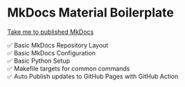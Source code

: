 # MkDocs Material Boilerplate

[Take me to published MkDocs](https://mnoumanshahzad.github.io/mkdocs-material-boilerplate/)

:white_check_mark:  Basic MkDocs Repository Layout  
:white_check_mark:  Basic MkDocs Configuration  
:white_check_mark:  Basic Python Setup  
:white_check_mark:  Makefile targets for common commands  
:white_check_mark:  Auto Publish updates to GitHub Pages with GitHub Action
